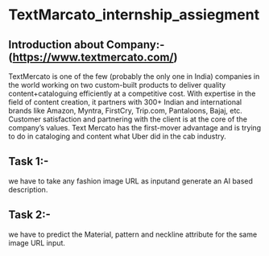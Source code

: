 # TextMarcato_internship_assiegment
## Introduction about Company:-(https://www.textmercato.com/)
TextMercato is one of the few (probably the only one in India) companies in the world working on two custom-built products to deliver quality content+cataloguing efficiently at a competitive cost. With expertise in the field of content creation, it partners with 300+ Indian and international brands like Amazon, Myntra, FirstCry, Trip.com, Pantaloons, Bajaj, etc. Customer satisfaction and partnering with the client is at the core of the company’s values. Text Mercato has the first-mover advantage and is trying to do in cataloging and content what Uber did in the cab industry.

## Task 1:-
we have to take any fashion image URL as inputand generate an AI based description.
## Task 2:-
we have to predict the Material, pattern and neckline attribute for the same image URL input.
